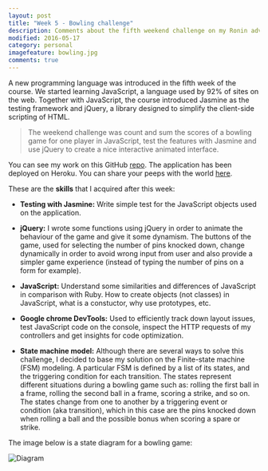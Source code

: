 ```yaml
---
layout: post
title: "Week 5 - Bowling challenge"
description: Comments about the fifth weekend challenge on my Ronin adventure
modified: 2016-05-17
category: personal
imagefeature: bowling.jpg
comments: true
---
```


A new programming language was introduced in the fifth week of the course. We started learning JavaScript, a language used by 92% of sites on the web. Together with JavaScript, the course introduced Jasmine as the testing framework and jQuery, a library designed to simplify the client-side scripting of HTML.

> The weekend challenge was count and sum the scores of a bowling game for one player in JavaScript, test the features with Jasmine and use jQuery to create a nice interactive animated interface.

You can see my work on this GitHub <a href="https://github.com/omajul85/bowling-challenge" target="_blank">repo</a>. The application has been deployed on Heroku. You can share your peeps with the world <a href="https://bowling-omajul85.herokuapp.com/" target="_blank">here</a>.

These are the **skills** that I acquired after this week:

  - **Testing with Jasmine:** Write simple test for the JavaScript objects used on the application.

  - **jQuery:** I wrote some functions using jQuery in order to animate the behaviour of the game and give it some dynamism. The buttons of the game, used for selecting the number of pins knocked down, change dynamically in order to avoid wrong input from user and also provide a simpler game experience (instead of typing the number of pins on a form for example).

  - **JavaScript:** Understand some similarities and differences of JavaScript in comparison with Ruby. How to create objects (not classes) in JavaScript, what is a constuctor, why use prototypes, etc.

  - **Google chrome DevTools:** Used to efficiently track down layout issues, test JavaScript code on the console, inspect the HTTP requests of my controllers and get insights for code optimization.

  - **State machine model:** Although there are several ways to solve this challenge, I decided to base my solution on the Finite-state machine (FSM) modeling. A particular FSM is defined by a list of its states, and the triggering condition for each transition. The states represent different situations during a bowling game such as: rolling the first ball in a frame, rolling the second ball in a frame, scoring a strike, and so on. The states change from one to another by a triggering event or condition (aka transition), which in this case are the pins knocked down when rolling a ball and the possible bonus when scoring a spare or strike. 

  The image below is a state diagram for a bowling game:

  ![Diagram](http://s19.postimg.org/408xieodv/Graph.png)


